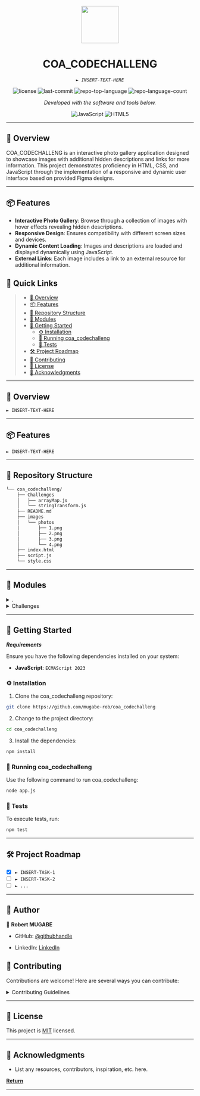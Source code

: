 <p align="center">
  <img src="https://cdn-icons-png.flaticon.com/512/6295/6295417.png" width="100" />
</p>
<p align="center">
    <h1 align="center">COA_CODECHALLENG</h1>
</p>
<p align="center">
    <em><code>► INSERT-TEXT-HERE</code></em>
</p>
<p align="center">
	<img src="https://img.shields.io/github/license/mugabe-rob/coa_codechalleng?style=flat&color=0080ff" alt="license">
	<img src="https://img.shields.io/github/last-commit/mugabe-rob/coa_codechalleng?style=flat&logo=git&logoColor=white&color=0080ff" alt="last-commit">
	<img src="https://img.shields.io/github/languages/top/mugabe-rob/coa_codechalleng?style=flat&color=0080ff" alt="repo-top-language">
	<img src="https://img.shields.io/github/languages/count/mugabe-rob/coa_codechalleng?style=flat&color=0080ff" alt="repo-language-count">
<p>
<p align="center">
		<em>Developed with the software and tools below.</em>
</p>
<p align="center">
	<img src="https://img.shields.io/badge/JavaScript-F7DF1E.svg?style=flat&logo=JavaScript&logoColor=black" alt="JavaScript">
	<img src="https://img.shields.io/badge/HTML5-E34F26.svg?style=flat&logo=HTML5&logoColor=white" alt="HTML5">
</p>
<hr>

## 📍 Overview

COA_CODECHALLENG is an interactive photo gallery application designed to showcase images with additional hidden descriptions and links for more information. This project demonstrates proficiency in HTML, CSS, and JavaScript through the implementation of a responsive and dynamic user interface based on provided Figma designs.

---

## 📦 Features

- **Interactive Photo Gallery**: Browse through a collection of images with hover effects revealing hidden descriptions.
- **Responsive Design**: Ensures compatibility with different screen sizes and devices.
- **Dynamic Content Loading**: Images and descriptions are loaded and displayed dynamically using JavaScript.
- **External Links**: Each image includes a link to an external resource for additional information.

## 🔗 Quick Links

> - [📍 Overview](#-overview)
> - [📦 Features](#-features)
> - [📂 Repository Structure](#-repository-structure)
> - [🧩 Modules](#-modules)
> - [🚀 Getting Started](#-getting-started)
>   - [⚙️ Installation](#️-installation)
>   - [🤖 Running coa_codechalleng](#-running-coa_codechalleng)
>   - [🧪 Tests](#-tests)
> - [🛠 Project Roadmap](#-project-roadmap)
> - [🤝 Contributing](#-contributing)
> - [📄 License](#-license)
> - [👏 Acknowledgments](#-acknowledgments)

---

## 📍 Overview

<code>► INSERT-TEXT-HERE</code>

---

## 📦 Features

<code>► INSERT-TEXT-HERE</code>

---

## 📂 Repository Structure

```sh
└── coa_codechalleng/
    ├── Challenges
    │   ├── arrayMap.js
    │   └── stringTransform.js
    ├── README.md
    ├── images
    │   └── photos
    │       ├── 1.png
    │       ├── 2.png
    │       ├── 3.png
    │       └── 4.png
    ├── index.html
    ├── script.js
    └── style.css
```

---

## 🧩 Modules

<details closed><summary>.</summary>

| File                                                                                | Summary                         |
| ---                                                                                 | ---                             |
| [index.html](https://github.com/mugabe-rob/coa_codechalleng/blob/master/index.html) | <code>► INSERT-TEXT-HERE</code> |
| [style.css](https://github.com/mugabe-rob/coa_codechalleng/blob/master/style.css)   | <code>► INSERT-TEXT-HERE</code> |
| [script.js](https://github.com/mugabe-rob/coa_codechalleng/blob/master/script.js)   | <code>► INSERT-TEXT-HERE</code> |

</details>

<details closed><summary>Challenges</summary>

| File                                                                                                           | Summary                         |
| ---                                                                                                            | ---                             |
| [arrayMap.js](https://github.com/mugabe-rob/coa_codechalleng/blob/master/Challenges/arrayMap.js)               | <code>► INSERT-TEXT-HERE</code> |
| [stringTransform.js](https://github.com/mugabe-rob/coa_codechalleng/blob/master/Challenges/stringTransform.js) | <code>► INSERT-TEXT-HERE</code> |

</details>

---

## 🚀 Getting Started

***Requirements***

Ensure you have the following dependencies installed on your system:

* **JavaScript**: `ECMAScript 2023 `

### ⚙️ Installation

1. Clone the coa_codechalleng repository:

```sh
git clone https://github.com/mugabe-rob/coa_codechalleng
```

2. Change to the project directory:

```sh
cd coa_codechalleng
```

3. Install the dependencies:

```sh
npm install
```

### 🤖 Running coa_codechalleng

Use the following command to run coa_codechalleng:

```sh
node app.js
```

### 🧪 Tests

To execute tests, run:

```sh
npm test
```

---

## 🛠 Project Roadmap

- [X] `► INSERT-TASK-1`
- [ ] `► INSERT-TASK-2`
- [ ] `► ...`

---

<!-- AUTHORS -->

## 👥 Author <a name="authors"></a>



👤 **Robert MUGABE**

- GitHub: [@githubhandle](https://github.com/mugabe-rob)

- LinkedIn: [LinkedIn](https://www.linkedin.com/in/robert-mugabe-1548ba251/)


## 🤝 Contributing

Contributions are welcome! Here are several ways you can contribute:

<details closed>
    <summary>Contributing Guidelines</summary>

1. **Fork the Repository**: Start by forking the project repository to your GitHub account.
2. **Clone Locally**: Clone the forked repository to your local machine using a Git client.
   ```sh
   git clone https://github.com/mugabe-rob/coa_codechalleng
   ```
3. **Create a New Branch**: Always work on a new branch, giving it a descriptive name.
   ```sh
   git checkout -b new-feature-x
   ```
4. **Make Your Changes**: Develop and test your changes locally.
5. **Commit Your Changes**: Commit with a clear message describing your updates.
   ```sh
   git commit -m 'Implemented new feature x.'
   ```
6. **Push to GitHub**: Push the changes to your forked repository.
   ```sh
   git push origin new-feature-x
   ```
7. **Submit a Pull Request**: Create a PR against the original project repository. Clearly describe the changes and their motivations.

Once your PR is reviewed and approved, it will be merged into the main branch.

</details>

---

<!-- LICENSE -->

## 📝 License <a name="license"></a>

This project is [MIT](./LICENSE) licensed.


---

## 👏 Acknowledgments

- List any resources, contributors, inspiration, etc. here.

[**Return**](#-quick-links)

---